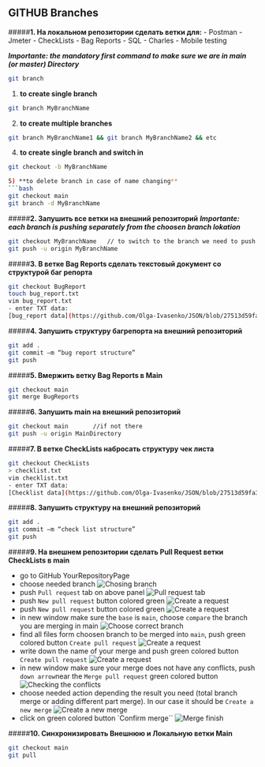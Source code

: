 ## **GITHUB Branches**
#####**1. На локальном репозитории сделать ветки для:**
	- Postman
	- Jmeter
	- CheckLists
	- Bag Reports
	- SQL
	- Charles
	- Mobile testing

***Importante: the mandatory first command to make sure we are in main (or master) Directory***
```bash
git branch
```
1) **to create single branch** 
```bash
git branch MyBranchName
```
2) **to create multiple branches** 
```bash
git branch MyBranchName1 && git branch MyBranchName2 && etc
```
4) **to create single branch and switch in**
```bash
git checkout -b MyBranchName

5) **to delete branch in case of name changing** 
```bash
git checkout main
git branch -d MyBranchName
```
#####**2. Запушить все ветки на внешний репозиторий**
***Importante: each branch is pushing separately from the choosen branch lokation***
```bash
git checkout MyBranchName	// to switch to the branch we need to push
git push -u origin MyBranchName
```
#####**3. В ветке Bag Reports сделать текстовый документ со структурой баг репорта**
```bash
git checkout BugReport
touch bug_report.txt
vim bug_report.txt
- enter TXT data:
[bug_report data](https://github.com/Olga-Ivasenko/JSON/blob/27513d59fa33744fef1ea328b0a6ed88cbe8a368/preferences.json)
```
#####**4. Запушить структуру багрепорта на внешний репозиторий**
```bash
git add .
git commit –m “bug report structure”
git push
```
#####**5. Вмержить ветку Bag Reports в Main**
```bash
git checkout main
git merge BugReports
```
#####**6. Запушить main на внешний репозиторий**
```bash
git checkout main		//if not there
git push -u origin MainDirectory
```
#####**7. В ветке CheckLists набросать структуру чек листа**
```bash
git checkout CheckLists
> checklist.txt
vim checklist.txt
- enter TXT data:
[Checklist data](https://github.com/Olga-Ivasenko/JSON/blob/27513d59fa33744fef1ea328b0a6ed88cbe8a368/preferences.json)
```
#####**8. Запушить структуру на внешний репозиторий**
```bash
git add .
git commit –m “check list structure”
git push
```
#####**9. На внешнем репозитории сделать Pull Request ветки CheckLists в main**
- go to GitHub YourRepositoryPage
- choose needed branch
![Chosing branch](https://github.com/Olga-Ivasenko/JSON/blob/14e45b8cad289f91cc1002ad7302b7915268ba2a/edit_picture5.jpg)
- push `Pull request` tab on above panel
![Pull request tab](https://github.com/Olga-Ivasenko/JSON/blob/14e45b8cad289f91cc1002ad7302b7915268ba2a/edit_picture5.jpg)
- push `New pull request` button colored green
![Create a request](https://github.com/Olga-Ivasenko/JSON/blob/14e45b8cad289f91cc1002ad7302b7915268ba2a/edit_picture5.jpg)
- push `New pull request` button colored green
![Create a request](https://github.com/Olga-Ivasenko/JSON/blob/14e45b8cad289f91cc1002ad7302b7915268ba2a/edit_picture5.jpg)
- in new window make sure the `base` is `main`, choose `compare` the branch you are merging in main
![Choose correct branch](https://github.com/Olga-Ivasenko/JSON/blob/14e45b8cad289f91cc1002ad7302b7915268ba2a/edit_picture5.jpg)
- find all files form choosen branch to be merged into `main`, push green colored button `Create pull request`
![Create a request](https://github.com/Olga-Ivasenko/JSON/blob/14e45b8cad289f91cc1002ad7302b7915268ba2a/edit_picture5.jpg)
- write down the name of your merge and push green colored button `Create pull request`
![Create a request](https://github.com/Olga-Ivasenko/JSON/blob/14e45b8cad289f91cc1002ad7302b7915268ba2a/edit_picture5.jpg)
- in new window make sure your merge does not have any conflicts, push `down arrow`near the `Merge pull request` green colored button
![Checking the conflicts](https://github.com/Olga-Ivasenko/JSON/blob/14e45b8cad289f91cc1002ad7302b7915268ba2a/edit_picture5.jpg)
- choose needed action depending the result you need (total branch merge or adding different part merge). In our case it should be `Create a new merge`
![Create a new merge](https://github.com/Olga-Ivasenko/JSON/blob/14e45b8cad289f91cc1002ad7302b7915268ba2a/edit_picture5.jpg)
- click on green colored button `Confirm merge``
![Merge finish](https://github.com/Olga-Ivasenko/JSON/blob/14e45b8cad289f91cc1002ad7302b7915268ba2a/edit_picture5.jpg)

#####**10. Синхронизировать Внешнюю и Локальную ветки Main**
```bash
git checkout main
git pull
```

